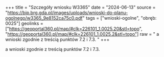 +++
title = "Szczegóły wniosku W3365"
date = "2024-06-13"
source = "https://bip.brg.gda.pl/images/uploads/wnioski-do-planu-ogolnego/w3365_9e8152ca75c0.pdf"
tags = ["wnioski-ogolne", "obręb: 0025"]
geolinks = ["https://geoportal360.pl/map/#clk=226101_1.0025.20&stl=topo", "https://geoportal360.pl/map/#clk=226101_1.0025.2&stl=topo"]
raw = " a wnioski zgodnie z treścią punktów 7.2 i 7.3. "
+++

 a wnioski zgodnie z treścią punktów 7.2 i 7.3.



